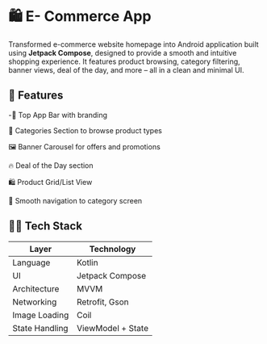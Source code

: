 # 🛍️ E- Commerce App

Transformed e-commerce website homepage into Android application built using **Jetpack Compose**, designed to provide a smooth and intuitive shopping experience. It features product browsing, category filtering, banner views, deal of the day, and more – all in a clean and minimal UI.


## 🚀 Features

-🧾 Top App Bar with branding

📂 Categories Section to browse product types

🖼️ Banner Carousel for offers and promotions

🔥 Deal of the Day section

🛍️ Product Grid/List View

🧭 Smooth navigation to category screen

## 🧑‍💻 Tech Stack


| Layer         | Technology               |
|---------------|--------------------------|
| Language      | Kotlin                   |
| UI            | Jetpack Compose          |
| Architecture  | MVVM                     |
| Networking    | Retrofit, Gson           |
| Image Loading | Coil                     | |
| State Handling | ViewModel + State       |
